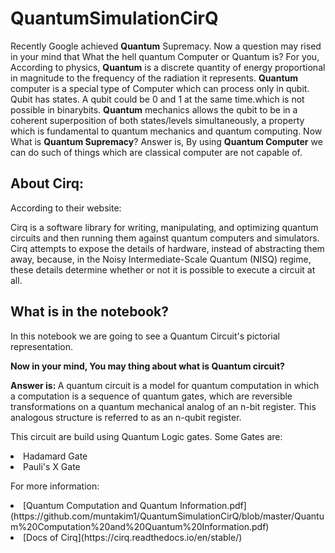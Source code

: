 # QuantumSimulationCirQ

Recently Google achieved <Strong>Quantum</Strong> Supremacy. Now a question may rised in your mind that What the hell quantum Computer or Quantum is?
For you, According to physics, <strong>Quantum</strong> is a discrete quantity of energy proportional in magnitude to the frequency of the radiation it represents.
<strong>Quantum</strong> computer is a special type of Computer which can process only in qubit. Qubit has states. A qubit could be 0 and 1 at the same time.which is not possible in binarybits.
<strong>Quantum</strong> mechanics allows the qubit to be in a coherent superposition of both states/levels simultaneously, a property which is fundamental to quantum mechanics and quantum computing.
Now What is <strong>Quantum Supremacy</strong>? Answer is, By using <strong>Quantum Computer</strong> we can do such of things which are classical computer are not capable of. 

## About Cirq:

According to their website:

Cirq is a software library for writing, manipulating, and optimizing quantum circuits and then running them against quantum computers and simulators. Cirq attempts to expose the details of hardware, instead of abstracting them away, because, in the Noisy Intermediate-Scale Quantum (NISQ) regime, these details determine whether or not it is possible to execute a circuit at all.

## What is in the notebook?


In this notebook we are going to see a Quantum Circuit's pictorial representation.

<strong>Now in your mind, You may thing about what is Quantum circuit?</strong>

<strong>Answer is: </strong> A quantum circuit is a model for quantum computation in which a computation is a sequence of quantum gates, which are reversible transformations on a quantum mechanical analog of an n-bit register. This analogous structure is referred to as an n-qubit register.

This circuit are build using Quantum Logic gates. Some Gates are:
<li>Hadamard Gate</li>

<li>Pauli's X Gate</li>


For more information:

<li> [Quantum Computation and Quantum Information.pdf] (https://github.com/muntakim1/QuantumSimulationCirQ/blob/master/Quantum%20Computation%20and%20Quantum%20Information.pdf)</li>

<li> [Docs of Cirq](https://cirq.readthedocs.io/en/stable/)

